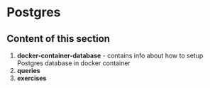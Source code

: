 # Postgres

## Content of this section

1. **docker-container-database** - contains info about how to setup Postgres database in docker container
2. **queries**
3. **exercises**
